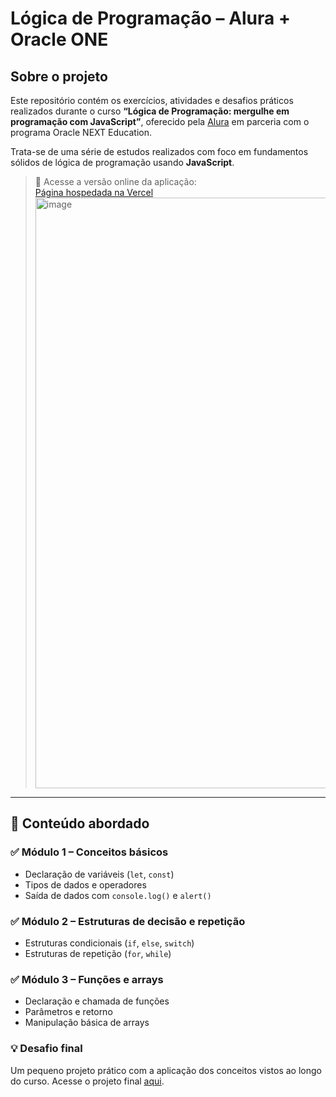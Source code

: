 #  Lógica de Programação – Alura + Oracle ONE

##  Sobre o projeto  
Este repositório contém os exercícios, atividades e desafios práticos realizados durante o curso **“Lógica de Programação: mergulhe em programação com JavaScript”**, oferecido pela [Alura](https://www.alura.com.br/) em parceria com o programa Oracle NEXT Education.

Trata-se de uma série de estudos realizados com foco em fundamentos sólidos de lógica de programação usando **JavaScript**.

> 🔗 Acesse a versão online da aplicação:  
> [Página hospedada na Vercel](https://logica-de-programacao-alura-ro81buajm.vercel.app/)
> <img width="1896" height="945" alt="image" src="https://github.com/user-attachments/assets/8c6cbf9f-056a-4a6c-a3d2-6a9807476b14" />
---


## 🎯 Conteúdo abordado

### ✅ Módulo 1 – Conceitos básicos  
- Declaração de variáveis (`let`, `const`)  
- Tipos de dados e operadores  
- Saída de dados com `console.log()` e `alert()`  

### ✅ Módulo 2 – Estruturas de decisão e repetição  
- Estruturas condicionais (`if`, `else`, `switch`)  
- Estruturas de repetição (`for`, `while`)

### ✅ Módulo 3 – Funções e arrays  
- Declaração e chamada de funções  
- Parâmetros e retorno  
- Manipulação básica de arrays

### 💡 Desafio final  
Um pequeno projeto prático com a aplicação dos conceitos vistos ao longo do curso. Acesse o projeto final [aqui](https://logica-de-programacao-alura-ro81buajm.vercel.app/).
